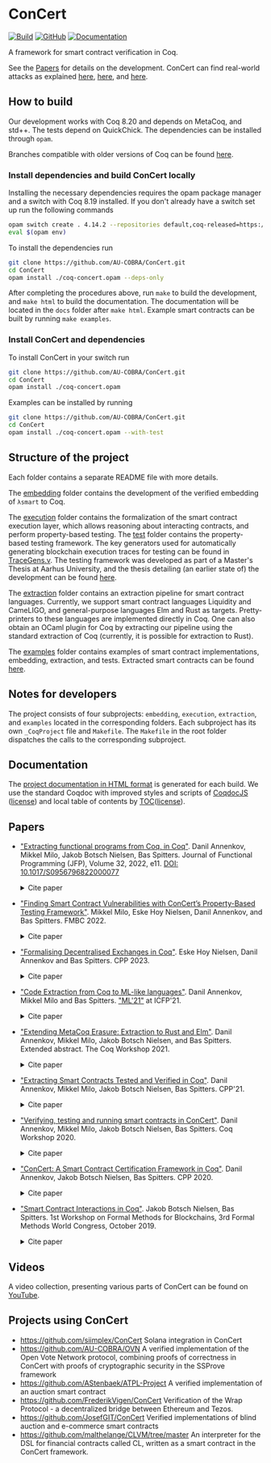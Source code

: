 # ConCert
[![Build](https://github.com/AU-COBRA/ConCert/actions/workflows/build.yml/badge.svg)](https://github.com/AU-COBRA/ConCert/actions/workflows/build.yml)
[![GitHub](https://img.shields.io/github/license/AU-COBRA/ConCert)](https://github.com/AU-COBRA/ConCert/blob/master/LICENSE)
[![Documentation](https://img.shields.io/github/deployments/au-cobra/ConCert/github-pages?label=docs)](https://au-cobra.github.io/ConCert/)

A framework for smart contract verification in Coq.

See the [Papers](#papers) for details on the development.
ConCert can find real-world attacks as explained
[here](https://medium.com/blockchain-academy-network/finding-real-world-bugs-in-smart-contract-interactions-with-property-based-testing-9eb59b117785),
[here](https://medium.com/blockchain-academy-network/preventing-an-8m-attack-on-ethereums-bzx-defi-platform-with-property-based-testing-12234d9479b7), and
[here](https://medium.com/@bawspitters/using-formal-methods-to-prevent-creating-money-out-of-thin-air-5f30057fe3d3).

## How to build

Our development works with Coq 8.20 and depends on MetaCoq, and std++.
The tests depend on QuickChick.
The dependencies can be installed through `opam`.

Branches compatible with older versions of Coq can be found [here](https://github.com/AU-COBRA/ConCert/branches/all?query=coq-).

### Install dependencies and build ConCert locally

Installing the necessary dependencies requires the opam package manager and a switch with Coq 8.19 installed.
If you don't already have a switch set up run the following commands

```bash
opam switch create . 4.14.2 --repositories default,coq-released=https://coq.inria.fr/opam/released
eval $(opam env)
```

To install the dependencies run
```bash
git clone https://github.com/AU-COBRA/ConCert.git
cd ConCert
opam install ./coq-concert.opam --deps-only
```

After completing the procedures above, run `make` to build the development, and `make html` to build the documentation.
The documentation will be located in the `docs` folder after `make html`.
Example smart contracts can be built by running `make examples`.

### Install ConCert and dependencies
To install ConCert in your switch run

```bash
git clone https://github.com/AU-COBRA/ConCert.git
cd ConCert
opam install ./coq-concert.opam
```

Examples can be installed by running

```bash
git clone https://github.com/AU-COBRA/ConCert.git
cd ConCert
opam install ./coq-concert.opam --with-test
```

## Structure of the project

Each folder contains a separate README file with more details.

The [embedding](embedding/) folder contains the development of the verified embedding of ``λsmart`` to Coq.

The [execution](execution/) folder contains the formalization of the smart
contract execution layer, which allows reasoning about interacting contracts, and perform property-based testing.
The [test](execution/test) folder contains the property-based testing framework.
The key generators used for automatically generating blockchain execution traces for
testing can be found in [TraceGens.v](execution/test/TraceGens.v).
The testing framework was developed as part of a Master's Thesis at Aarhus University,
and the thesis detailing (an earlier state of) the development can be found
[here](https://github.com/mikkelmilo/ConCert-QuickChick-Testing-Thesis).

The [extraction](extraction/) folder contains an extraction pipeline for smart contract languages.
Currently, we support smart contract languages Liquidity and CameLIGO, and general-purpose
languages Elm and Rust as targets. Pretty-printers to these languages are implemented directly in Coq.
One can also obtain an OCaml plugin for Coq by extracting our pipeline using the standard
extraction of Coq (currently, it is possible for extraction to Rust).

The [examples](examples/) folder contains examples of smart contract implementations,
embedding, extraction, and tests. Extracted smart contracts can be found
[here](https://github.com/AU-COBRA/extraction-results).

## Notes for developers

The project consists of four subprojects: `embedding`, `execution`, `extraction`,
and `examples` located in the corresponding folders.
Each subproject has its own `_CoqProject` file and `Makefile`.
The `Makefile` in the root folder dispatches the calls to the corresponding subproject.

## Documentation

The [project documentation in HTML format](https://au-cobra.github.io/ConCert/toc.html)
is generated for each build. We use the standard Coqdoc with improved styles and scripts of
[CoqdocJS](https://github.com/tebbi/coqdocjs) ([license](extra/resources/coqdocjs/LICENSE))
and local table of contents by
[TOC](https://github.com/jgallen23/toc)([license](extra/resources/toc/LICENSE)).

## Papers
- ["Extracting functional programs from Coq, in Coq"](https://arxiv.org/abs/2108.02995).
  Danil Annenkov, Mikkel Milo, Jakob Botsch Nielsen, Bas Spitters.
  Journal of Functional Programming (JFP), Volume 32, 2022, e11. [DOI: 10.1017/S0956796822000077](https://doi.org/10.1017/S0956796822000077)
  <br>
  <details>
    <summary>Cite paper</summary>

    ```
    @article{annenkov_milo_nielsen_spitters_2022,
      author={ANNENKOV, DANIL and MILO, MIKKEL and NIELSEN, JAKOB BOTSCH and SPITTERS, BAS},
      title={{Extracting functional programs from Coq, in Coq}},
      volume={32},
      DOI={10.1017/S0956796822000077},
      journal={Journal of Functional Programming},
      publisher={Cambridge University Press},
      year={2022},
      pages={e11}
    }
    ```
  </details>
- ["Finding Smart Contract Vulnerabilities with ConCert’s Property-Based Testing Framework"](https://arxiv.org/abs/2208.00758).
  Mikkel Milo, Eske Hoy Nielsen, Danil Annenkov, and Bas Spitters.
  FMBC 2022.
  <br>
  <details>
    <summary>Cite paper</summary>

    ```
    @InProceedings{milo_et_al:OASIcs.FMBC.2022.2,
      author =	{Milo, Mikkel and Nielsen, Eske Hoy and Annenkov, Danil and Spitters, Bas},
      title =	{{Finding Smart Contract Vulnerabilities with ConCert’s Property-Based Testing Framework}},
      booktitle =	{4th International Workshop on Formal Methods for Blockchains (FMBC 2022)},
      pages =	{2:1--2:13},
      series =	{Open Access Series in Informatics (OASIcs)},
      ISBN =	{978-3-95977-250-1},
      ISSN =	{2190-6807},
      year =	{2022},
      volume =	{105},
      editor =	{Dargaye, Zaynah and Schneidewind, Clara},
      publisher =	{Schloss Dagstuhl -- Leibniz-Zentrum f{\"u}r Informatik},
      address =	{Dagstuhl, Germany},
      URL =		{https://drops.dagstuhl.de/opus/volltexte/2022/17183},
      URN =		{urn:nbn:de:0030-drops-171834},
      doi =		{10.4230/OASIcs.FMBC.2022.2},
      annote =	{Keywords: Smart Contracts, Formal Verification, Property-Based Testing, Coq}
    }
    ```
  </details>
- ["Formalising Decentralised Exchanges in Coq"](https://arxiv.org/abs/2203.08016).
  Eske Hoy Nielsen, Danil Annenkov and Bas Spitters.
  CPP 2023.
  <br>
  <details>
    <summary>Cite paper</summary>

    ```
    @inproceedings{10.1145/3573105.3575685,
        author = {Nielsen, Eske Hoy and Annenkov, Danil and Spitters, Bas},
        title = {Formalising Decentralised Exchanges in Coq},
        year = {2023},
        isbn = {9798400700262},
        publisher = {Association for Computing Machinery},
        address = {New York, NY, USA},
        url = {https://doi.org/10.1145/3573105.3575685},
        doi = {10.1145/3573105.3575685},
        booktitle = {Proceedings of the 12th ACM SIGPLAN International Conference on Certified Programs and Proofs},
        pages = {290–302},
        numpages = {13},
        keywords = {smart contracts, Coq, decentralized finance, blockchain, software correctness},
        location = {Boston, MA, USA},
        series = {CPP 2023}
    }
    ```
  </details>
- ["Code Extraction from Coq to ML-like languages"](papers/ML-family.pdf).
  Danil Annenkov, Mikkel Milo and Bas Spitters.
  ["ML'21"](https://icfp21.sigplan.org/details/mlfamilyworkshop-2021-papers/8/Code-Extraction-from-Coq-to-ML-like-languages) at ICFP'21.
  <br>
  <details>
    <summary>Cite paper</summary>

    ```
    @article{annenkovcode,
      title={Code Extraction from Coq to ML-like languages},
      author={Annenkov, Danil and Milo, Mikkel and Spitters, Bas},
      year = {2021},
      url = {https://icfp21.sigplan.org/details/mlfamilyworkshop-2021-papers/8/Code-Extraction-from-Coq-to-ML-like-languages},
      location = {ML’21 at ICFP’21,}
    }
    ```
  </details>
- ["Extending MetaCoq Erasure: Extraction to Rust and Elm"](https://dannenkov.me/papers/extraction-rust-elm-coq-workshop2021.pdf).
  Danil Annenkov, Mikkel Milo, Jakob Botsch Nielsen, and Bas Spitters.
  Extended abstract. The Coq Workshop 2021.
  <br>
  <details>
    <summary>Cite paper</summary>

    ```
    @article{annenkovextending,
      title={Extending MetaCoq Erasure: Extraction to Rust and Elm},
      author={Annenkov, Danil and Milo, Mikkel and Nielsen, Jakob Botsch and Spitters, Bas},
      year = {2021},
      url = {https://dannenkov.me/papers/extraction-rust-elm-coq-workshop2021.pdf},
      location = {Coq Workshop 2021}
    }
    ```
  </details>
- ["Extracting Smart Contracts Tested and Verified in Coq"](https://arxiv.org/abs/2012.09138).
  Danil Annenkov, Mikkel Milo, Jakob Botsch Nielsen, Bas Spitters.
  CPP'21.
  <br>
  <details>
    <summary>Cite paper</summary>

    ```
    @inproceedings{ConCert-extraction-testing,
      author = {Annenkov, Danil and Milo, Mikkel and Nielsen, Jakob Botsch and Spitters, Bas},
      title = {Extracting Smart Contracts Tested and Verified in Coq},
      year = {2021},
      isbn = {9781450382991},
      publisher = {Association for Computing Machinery},
      url = {https://doi.org/10.1145/3437992.3439934},
      doi = {10.1145/3437992.3439934},
      pages = {105–121},
      numpages = {17},
      location = {Virtual, Denmark},
      series = {CPP 2021}
    }
    ```
  </details>
- ["Verifying, testing and running smart contracts in ConCert"](https://cs.au.dk/fileadmin/site_files/cs/AA_pdf/COBRA_Paper_-_Verifying__testing_and_running_smart_contracts_in_ConCert.pdf).
  Danil Annenkov, Mikkel Milo, Jakob Botsch Nielsen, Bas Spitters.
  Coq Workshop 2020.
  <br>
  <details>
    <summary>Cite paper</summary>

    ```
    @article{annenkovverifying,
      title={Verifying, testing and running smart contracts in ConCert},
      author={Annenkov, Danil and Milo, Mikkel and Nielsen, Jakob Botsch and Spitters, Bas},
      year = {2020},
      url = {https://cs.au.dk/fileadmin/site_files/cs/AA_pdf/COBRA_Paper_-_Verifying__testing_and_running_smart_contracts_in_ConCert.pdf},
      location = {Coq Workshop 2020}
    }
    ```
  </details>
- ["ConCert: A Smart Contract Certification Framework in Coq"](https://arxiv.org/abs/1907.10674).
  Danil Annenkov, Jakob Botsch Nielsen, Bas Spitters.
  CPP 2020.
  <br>
  <details>
    <summary>Cite paper</summary>

    ```
    @article{ConCert,
      title={ConCert: a smart contract certification framework in Coq},
      ISBN={9781450370974},
      url={https://dx.doi.org/10.1145/3372885.3373829},
      DOI={10.1145/3372885.3373829},
      journal={Proceedings of the 9th ACM SIGPLAN International Conference on Certified Programs and Proofs},
      publisher={ACM},
      author={Annenkov, Danil and Nielsen, Jakob Botsch and Spitters, Bas},
      year={2020},
      month={Jan}
    }
    ```
  </details>
- ["Smart Contract Interactions in Coq"](https://arxiv.org/abs/1911.04732).
   Jakob Botsch Nielsen, Bas Spitters.
   1st Workshop on Formal Methods for Blockchains, 3rd Formal Methods World Congress, October 2019.
  <br>
  <details>
    <summary>Cite paper</summary>

    ```
    @inproceedings{smart-contract-interactions,
      author    = {Jakob Botsch Nielsen and
                  Bas Spitters},
      title     = {Smart Contract Interactions in Coq},
      booktitle = {{FM} Workshops {(1)}},
      series    = {Lecture Notes in Computer Science},
      volume    = {12232},
      pages     = {380--391},
      publisher = {Springer},
      year      = {2019}
    }
    ```
  </details>

## Videos
A video collection, presenting various parts of ConCert can be found on
[YouTube](https://www.youtube.com/playlist?list=PLWcJeGdOHpbxb_DhcfppHRrZKW7wPO9qQ).

## Projects using ConCert

* https://github.com/siimplex/ConCert Solana integration in ConCert
* https://github.com/AU-COBRA/OVN A verified implementation of the Open Vote Network protocol, combining proofs of correctness in ConCert with proofs of cryptographic security in the SSProve framework
* https://github.com/AStenbaek/ATPL-Project A verified implementation of an auction smart contract
* https://github.com/FrederikVigen/ConCert Verification of the Wrap Protocol - a decentralized bridge between Ethereum and Tezos.
* https://github.com/JosefGIT/ConCert Verified implementations of blind auction and e-commerce smart contracts
* https://github.com/malthelange/CLVM/tree/master An interpreter for the DSL for financial contracts called CL, written as a smart contract in the ConCert framework.
